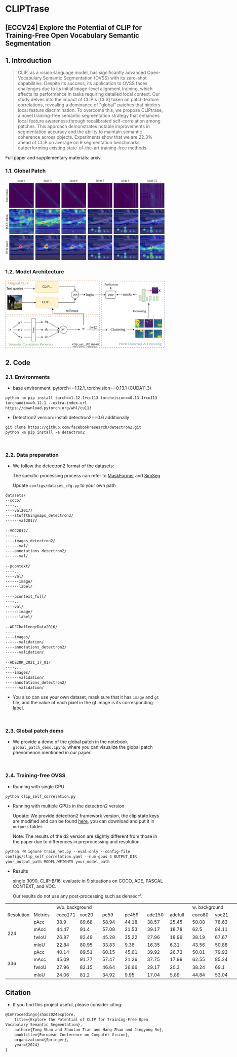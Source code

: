 # CLIPTrase

## [ECCV24] Explore the Potential of CLIP for Training-Free Open Vocabulary Semantic Segmentation

## 1. Introduction
> CLIP, as a vision-language model, has significantly advanced Open-Vocabulary Semantic Segmentation (OVSS) with its zero-shot capabilities. Despite its success, its application to OVSS faces challenges due to its initial image-level alignment training, which affects its performance in tasks requiring detailed local context. Our study delves into the impact of CLIP's [CLS] token on patch feature correlations, revealing a dominance of "global" patches that hinders local feature discrimination. To overcome this, we propose CLIPtrase, a novel training-free semantic segmentation strategy that enhances local feature awareness through recalibrated self-correlation among patches. This approach demonstrates notable improvements in segmentation accuracy and the ability to maintain semantic coherence across objects.
Experiments show that we are 22.3\% ahead of CLIP on average on 9 segmentation benchmarks, outperforming existing state-of-the-art training-free methods.

Full paper and supplementary materials: arxiv

### 1.1. Global Patch

![global patch](/images/reason.png)

### 1.2. Model Architecture

![model architecture](/images/model.svg)

## 2. Code

### 2.1. Environments

+ base environment: pytorch==1.12.1, torchvision==0.13.1 (CUDA11.3)
```
python -m pip install torch==1.12.1+cu113 torchvision==0.13.1+cu113 torchaudio==0.12.1 --extra-index-url https://download.pytorch.org/whl/cu113
```
+ Detectron2 version: install detectron2==0.6 additionally
```
git clone https://github.com/facebookresearch/detectron2.git
python -m pip install -e detectron2
```
<br/>

### 2.2. Data preparation

+ We follow the detectron2 format of the datasets:

  The specific processing process can refer to [MaskFormer](https://github.com/facebookresearch/MaskFormer/blob/main/datasets/README.md) and [SimSeg](https://github.com/MendelXu/zsseg.baseline)

  Update  `configs/dataset_cfg.py` to your own path
```
datasets/
--coco/
----...
----val2017/
----stuffthingmaps_detectron2/
------val2017/

--VOC2012/
----...
----images_detectron2/
------val/
----annotations_detectron2/
------val/

--pcontext/
----...
----val/
------image/
------label/

----pcontext_full/
----...
----val/
------image/
------label/

--ADEChallengeData2016/
----...
----images/
------validation/
----annotations_detectron2/
------validation/

--ADE20K_2021_17_01/
----...
----images/
------validation/
----annotations_detectron2/
------validation/       
```

+ You also can use your own dataset, mask sure that it has `image` and `gt` file, and the value of each pixel in the gt image is its corresponding label.
<br/>

### 2.3. Global patch demo
+ We provide a demo of the global patch in the notebook `global_patch_demo.ipynb`, where you can visualize the global patch phenomenon mentioned in our paper.
<br/>

### 2.4. Training-free OVSS
+ Running with single GPU
```
python clip_self_correlation.py
```
+ Running with multiple GPUs in the detectron2 version
  
  Update: We provide detectron2 framework version, the clip state keys are modified and can be found [here](https://drive.google.com/file/d/1mZtNhYCJzL1jDfc4oO6e7rqbKiKSBGz9/view?usp=drive_link), you can download and put it in `outputs` folder.
  
  Note: The results of the d2 version are slightly different from those in the paper due to differences in preprocessing and resolution.
```
python -W ignore train_net.py --eval-only --config-file configs/clip_self_correlation.yaml --num-gpus 4 OUTPUT_DIR your_output_path MODEL.WEIGHTS your_model_path
```
+ Results

  single 3090, CLIP-B/16, evaluate in 9 situations on COCO, ADE, PASCAL CONTEXT, and VOC.

  Our results do not use any post-processing such as densecrf.

<table border=0 cellpadding=0 cellspacing=0 width=864 style='border-collapse:
 collapse;table-layout:fixed;width:648pt'>
 <col width=72 span=12 style='width:54pt'>
 <tr height=19 style='height:14.25pt'>
  <td height=19 class=xl65 style='height:14.25pt'></td>
  <td class=xl65></td>
  <td colspan=6 class=xl65>w/o. background</td>
  <td colspan=3 class=xl65>w. background</td>
 </tr>
 <tr height=19 style='height:14.25pt'>
  <td height=19 class=xl65 style='height:14.25pt'>Resolution</td>
  <td class=xl65>Metrics</td>
  <td class=xl65>coco171</td>
  <td class=xl65>voc20</td>
  <td class=xl65>pc59</td>
  <td class=xl65>pc459</td>
  <td class=xl65>ade150</td>
  <td class=xl65>adefull</td>
  <td class=xl65>coco80</td>
  <td class=xl65>voc21</td>
  <td class=xl65>pc60</td>
 </tr>
 <tr height=19 style='height:14.25pt'>
  <td rowspan=4 height=76 class=xl65 style='height:57.0pt'>224</td>
  <td class=xl65>pAcc</td>
  <td class=xl65>38.9</td>
  <td class=xl65>89.68</td>
  <td class=xl65>58.94</td>
  <td class=xl65>44.18</td>
  <td class=xl65>38.57</td>
  <td class=xl65>25.45</td>
  <td class=xl65>50.08</td>
  <td class=xl65>78.63</td>
  <td class=xl65>52.14</td>
 </tr>
 <tr height=19 style='height:14.25pt'>
  <td height=19 class=xl65 style='height:14.25pt'>mAcc</td>
  <td class=xl65>44.47</td>
  <td class=xl65>91.4</td>
  <td class=xl65>57.08</td>
  <td class=xl65>21.53</td>
  <td class=xl65>39.17</td>
  <td class=xl65>18.78</td>
  <td class=xl65>62.5</td>
  <td class=xl65>84.11</td>
  <td class=xl65>56.08</td>
 </tr>
 <tr height=19 style='height:14.25pt'>
  <td height=19 class=xl65 style='height:14.25pt'>fwIoU</td>
  <td class=xl65>26.87</td>
  <td class=xl65>82.49</td>
  <td class=xl65>45.28</td>
  <td class=xl65>35.22</td>
  <td class=xl65>27.96</td>
  <td class=xl65>18.99</td>
  <td class=xl65>38.19</td>
  <td class=xl65>67.67</td>
  <td class=xl65>37.61</td>
 </tr>
 <tr height=19 style='height:14.25pt'>
  <td height=19 class=xl65 style='height:14.25pt'>mIoU</td>
  <td class=xl65>22.84</td>
  <td class=xl65>80.95</td>
  <td class=xl65>33.83</td>
  <td class=xl65>9.36</td>
  <td class=xl65>16.35</td>
  <td class=xl65>6.31</td>
  <td class=xl65>43.56</td>
  <td class=xl65>50.88</td>
  <td class=xl65>29.87</td>
 </tr>
 <tr height=19 style='height:14.25pt'>
  <td rowspan=4 height=76 class=xl65 style='height:57.0pt'>336</td>
  <td class=xl65>pAcc</td>
  <td class=xl65>40.14</td>
  <td class=xl65>89.51</td>
  <td class=xl65>60.15</td>
  <td class=xl65>45.61</td>
  <td class=xl65>39.92</td>
  <td class=xl65>26.73</td>
  <td class=xl65>50.01</td>
  <td class=xl65>79.93</td>
  <td class=xl65>53.21</td>
 </tr>
 <tr height=19 style='height:14.25pt'>
  <td height=19 class=xl65 style='height:14.25pt'>mAcc</td>
  <td class=xl65>45.09</td>
  <td class=xl65>91.77</td>
  <td class=xl65>57.47</td>
  <td class=xl65>21.26</td>
  <td class=xl65>37.75</td>
  <td class=xl65>17.99</td>
  <td class=xl65>62.55</td>
  <td class=xl65>85.24</td>
  <td class=xl65>56.43</td>
 </tr>
 <tr height=19 style='height:14.25pt'>
  <td height=19 class=xl65 style='height:14.25pt'>fwIoU</td>
  <td class=xl65>27.96</td>
  <td class=xl65>82.15</td>
  <td class=xl65>46.64</td>
  <td class=xl65>36.66</td>
  <td class=xl65>29.17</td>
  <td class=xl65>20.3</td>
  <td class=xl65>38.24</td>
  <td class=xl65>69.1</td>
  <td class=xl65>38.76</td>
 </tr>
 <tr height=19 style='height:14.25pt'>
  <td height=19 class=xl65 style='height:14.25pt'>mIoU</td>
  <td class=xl65>24.06</td>
  <td class=xl65>81.2</td>
  <td class=xl65>34.92</td>
  <td class=xl65>9.95</td>
  <td class=xl65>17.04</td>
  <td class=xl65>5.89</td>
  <td class=xl65>44.84</td>
  <td class=xl65>53.04</td>
  <td class=xl65>30.79</td>
 </tr>
</table>

## Citation 
+ If you find this project useful, please consider citing:
```
@InProceedings{shao2024explore,
    title={Explore the Potential of CLIP for Training-Free Open Vocabulary Semantic Segmentation},
    author={Tong Shao and Zhuotao Tian and Hang Zhao and Jingyong Su},
    booktitle={European Conference on Computer Vision},
    organization={Springer},
    year={2024}
}
```


